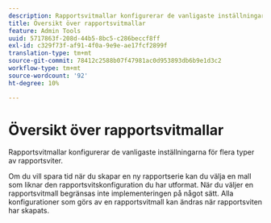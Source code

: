 ```yaml
---
description: Rapportsvitmallar konfigurerar de vanligaste inställningarna för flera typer av rapportsviter.
title: Översikt över rapportsvitmallar
feature: Admin Tools
uuid: 5717863f-208d-44b5-8bc5-c286beccf8ff
exl-id: c329f73f-af91-4f0a-9e9e-ae17fcf2899f
translation-type: tm+mt
source-git-commit: 78412c2588b07f47981ac0d953893db6b9e1d3c2
workflow-type: tm+mt
source-wordcount: '92'
ht-degree: 10%

---
```


# Översikt över rapportsvitmallar

Rapportsvitmallar konfigurerar de vanligaste inställningarna för flera typer av rapportsviter.

Om du vill spara tid när du skapar en ny rapportserie kan du välja en mall som liknar den rapportsvitskonfiguration du har utformat. När du väljer en rapportsvitmall begränsas inte implementeringen på något sätt. Alla konfigurationer som görs av en rapportsvitmall kan ändras när rapportsviten har skapats.

<!-- Meike, links to relevant articles? -->
